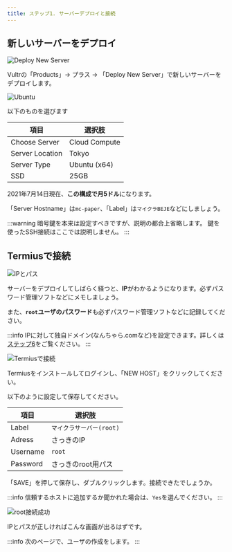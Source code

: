 ```yaml
---
title: ステップ1. サーバーデプロイと接続
---
```


## 新しいサーバーをデプロイ

![Deploy New Server](https://bn02pap001files.storage.live.com/y4migEtChZhRl-lCuuqWxUuhOCKkfY4kHdvVbHg_1a0w2ZLGYHDLS5qyl--CiO8cfx6zKHtnz9w2c_Spb3h5uGpJg8ET29VzvzIVZZM6I_Zok-n-aTGigTJ2meKCKmZ4dHixAmzHP9fYd8yItmkjRbvhKc9cJwd0N_2rICh1ZChMgLbvJvw0DMVEFB8qeTLehUw?width=660&height=480&cropmode=none)

Vultrの「Products」-&gt; プラス -&gt; 「Deploy New Server」で新しいサーバーをデプロイします。

![Ubuntu](https://bn02pap001files.storage.live.com/y4mFDLdB0KaZ3-jBAXNStpLKkzYY8Btej20uKMvlSoaPWUxblrLEEfKoOT4rMw1yO253LdhuG__fvlNayzFwGzfPF8eIJoAS-7j6z4RSm7yiSORpkYnVDWzNRYzvEFqJWQyGsCHJJewVNHbsG8zRf1GmbLcJfynk4j1TfpobBxJyQWv2-WwZnjIXB172tb5iHkJ?width=484&height=660&cropmode=none)

以下のものを選びます

|項目|選択肢|
|---|---|
|Choose Server|Cloud Compute|
|Server Location|Tokyo|
|Server Type|Ubuntu (x64)|
|SSD|25GB|

2021年7月14日現在、**この構成で月5ドル**になります。

「Server Hostname」は`mc-paper`、「Label」は`マイクラBEJE`などにしましょう。

:::warning
暗号鍵を本来は設定すべきですが、説明の都合上省略します。
鍵を使ったSSH接続はここでは説明しません。
:::

## Termiusで接続

![IPとパス](https://bn02pap001files.storage.live.com/y4mBzqWb9oGNnKLJiEtZybWbR6iCp1R0qFiacqQoNI25eCJIsV_qYcZQ9o7AAjZ51215SWJcBxIVJdRJoXtBO0AxsHc_AXMuIFjU2HcPZAAGCLSJis7329eBP0dI_2_lq82VUkgdiUirch36E4gQs5tFjK2Jy8MUAbERbBGOE9ldAwqeyaiq0NGSIToUOjq9KZF?width=332&height=386&cropmode=none)

サーバーをデプロイしてしばらく経つと、**IP**がわかるようになります。必ずパスワード管理ソフトなどにメモしましょう。

また、**`root`ユーザのパスワード**も必ずパスワード管理ソフトなどに記録してください。

:::info
IPに対して独自ドメイン(なんちゃら.comなど)を設定できます。詳しくは[ステップ6](./6-domain)をご覧ください。
:::

![Termiusで接続](https://bn02pap001files.storage.live.com/y4mar-Qb3mDUlDPVQQ5U9Z5UCV6HBT0Dvyb-__dsBV4eVE0BzAVBF9UDiN0XmfUHiPVuqG-OzsrmOwMg2Tn6ejQo9p19qofuWSyrHVntBGmU2SC-9ro3bPrfh642uzUhhFp87oTasDxK9O2XRE4jpKZkcYTvSSFqcgE2R1eHU3LclnY3lMKVRO7dDqO4ZXaIL9B?width=650&height=300&cropmode=none)

Termiusをインストールしてログインし、「NEW HOST」をクリックしてください。

以下のように設定して保存してください。

|項目|選択肢|
|---|---|
|Label|`マイクラサーバー(root)`|
|Adress|さっきのIP|
|Username|`root`|
|Password|さっきのroot用パス|

「SAVE」を押して保存し、ダブルクリックします。接続できたでしょうか。

:::info
信頼するホストに追加するか聞かれた場合は、`Yes`を選んでください。
:::

![root接続成功](https://bn02pap001files.storage.live.com/y4mShOyb1dZmiDvKJ_qtlJZoIzxdRSkJvKjZok4M6wwXGADdKqt6xoPJymMUBo0cBOoFwIPPfrgrbSymIOzo4duAf4CPahJEShClKR_oIB7ExH_0QzZmwdBMVrXLhoE75lbecfdIIP80NLflXgWAJvwBIQ0ZHa3ULaeJAUyDCa8zqtocdDhQmqOW6aCRkkW8dSW?width=256&height=99&cropmode=none)

IPとパスが正しければこんな画面が出るはずです。

:::info
次のページで、ユーザの作成をします。
:::
